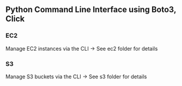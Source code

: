 ## Python Command Line Interface using Boto3, Click

### EC2
Manage EC2 instances via the CLI
-> See ec2 folder for details

### S3
Manage S3 buckets via the CLI
-> See s3 folder for details
